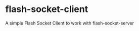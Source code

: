 flash-socket-client
===================

A simple Flash Socket Client to work with flash-socket-server
